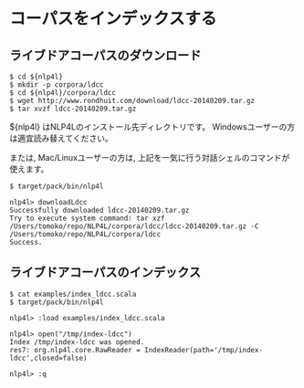 # コーパスをインデックスする

## ライブドアコーパスのダウンロード

```
$ cd ${nlp4l}
$ mkdir -p corpora/ldcc
$ cd ${nlp4l}/corpora/ldcc
$ wget http://www.rondhuit.com/download/ldcc-20140209.tar.gz
$ tar xvzf ldcc-20140209.tar.gz
```

${nlp4l} はNLP4Lのインストール先ディレクトリです。
Windowsユーザーの方は適宜読み替えてください。

または, Mac/Linuxユーザーの方は, 上記を一気に行う対話シェルのコマンドが使えます。

```
$ target/pack/bin/nlp4l

nlp4l> downloadLdcc
Successfully downloaded ldcc-20140209.tar.gz
Try to execute system command: tar xzf /Users/tomoko/repo/NLP4L/corpora/ldcc/ldcc-20140209.tar.gz -C /Users/tomoko/repo/NLP4L/corpora/ldcc
Success.
```

## ライブドアコーパスのインデックス

```
$ cat examples/index_ldcc.scala
$ target/pack/bin/nlp4l

nlp4l> :load examples/index_ldcc.scala

nlp4l> open("/tmp/index-ldcc")
Index /tmp/index-ldcc was opened.
res7: org.nlp4l.core.RawReader = IndexReader(path='/tmp/index-ldcc',closed=false)

nlp4l> :q
```
